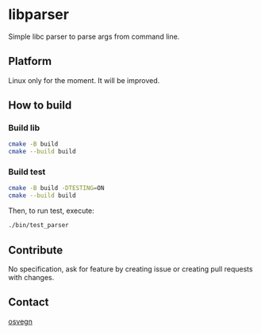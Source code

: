 # libparser
Simple libc parser to parse args from command line.

## Platform
Linux only for the moment. It will be improved.

## How to build
### Build lib
```bash
cmake -B build
cmake --build build
```

### Build test
```bash
cmake -B build -DTESTING=ON
cmake --build build
```
Then, to run test, execute:
```bash
./bin/test_parser
```

## Contribute
No specification, ask for feature by creating issue or creating pull requests with changes.

## Contact
[osvegn](thomas.prudhomme@epitech.eu)

